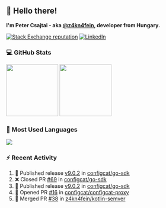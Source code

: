 ## 👋 Hello there!

**I'm Peter Csajtai - aka [@z4kn4fein](https://github.com/z4kn4fein), developer from Hungary.**

[![Stack Exchange reputation](https://img.shields.io/stackexchange/stackoverflow/r/8700582?color=orange&label=reputation&logo=stackoverflow&style=for-the-badge)](https://stackoverflow.com/users/8700582)
[![LinkedIn](https://img.shields.io/badge/linkedin-%230077B5.svg?style=for-the-badge&logo=linkedin&logoColor=white)](https://www.linkedin.com/in/csajtai-p%C3%A9ter-45395341/)

### 💻 GitHub Stats

<div>
  <img height="140px" src="https://github-readme-stats-pcsajtai.vercel.app/api?username=z4kn4fein&show_icons=true&hide_border=true&count_private=true&custom_title=Stats&theme=dracula&line_height=24&hide_title=true">
  <img height="140px" src="https://streak-stats.demolab.com?user=z4kn4fein&theme=dracula&hide_border=true">
  
</div>

### :toolbox: Most Used Languages

<img src="https://github-readme-stats-pcsajtai.vercel.app/api/top-langs/?username=z4kn4fein&theme=dracula&hide_border=true&layout=compact&langs_count=8&hide_title=true">

### :zap: Recent Activity

<!--START_SECTION:activity-->
1. 🚀 Published release [v9.0.2](https://github.com/configcat/go-sdk/releases/tag/v9.0.2) in [configcat/go-sdk](https://github.com/configcat/go-sdk)
2. ❌ Closed PR [#69](https://github.com/configcat/go-sdk/pull/69) in [configcat/go-sdk](https://github.com/configcat/go-sdk)
3. 🚀 Published release [v9.0.2](https://github.com/configcat/go-sdk/releases/tag/v9.0.2) in [configcat/go-sdk](https://github.com/configcat/go-sdk)
4. 💪 Opened PR [#16](https://github.com/configcat/configcat-proxy/pull/16) in [configcat/configcat-proxy](https://github.com/configcat/configcat-proxy)
5. 🎉 Merged PR [#38](https://github.com/z4kn4fein/kotlin-semver/pull/38) in [z4kn4fein/kotlin-semver](https://github.com/z4kn4fein/kotlin-semver)
<!--END_SECTION:activity-->

